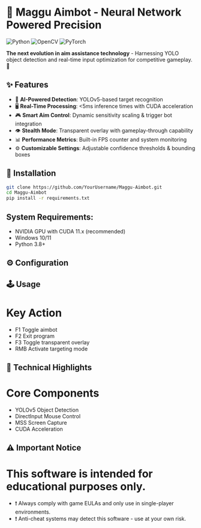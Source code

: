 # 🔫 Maggu Aimbot - Neural Network Powered Precision

![Python](https://img.shields.io/badge/Python-3.8%2B-blue)
![OpenCV](https://img.shields.io/badge/OpenCV-4.5%2B-orange)
![PyTorch](https://img.shields.io/badge/PyTorch-1.10%2B-red)

**The next evolution in aim assistance technology** - Harnessing YOLO object detection and real-time input optimization for competitive gameplay. 🎯


## ✨ Features
- 🧠 **AI-Powered Detection**: YOLOv5-based target recognition
- 🖥️ **Real-Time Processing**: <5ms inference times with CUDA acceleration
- 🎮 **Smart Aim Control**: Dynamic sensitivity scaling & trigger bot integration
- 👁️ **Stealth Mode**: Transparent overlay with gameplay-through capability
- 📊 **Performance Metrics**: Built-in FPS counter and system monitoring
- ⚙️ **Customizable Settings**: Adjustable confidence thresholds & bounding boxes

## 🚀 Installation
```bash
git clone https://github.com/YourUsername/Maggu-Aimbot.git
cd Maggu-Aimbot
pip install -r requirements.txt
```

## System Requirements:
- NVIDIA GPU with CUDA 11.x (recommended)
- Windows 10/11
- Python 3.8+

## ⚙️ Configuration

## 🕹️ Usage
# Key	Action
- F1	Toggle aimbot
- F2	Exit program
- F3	Toggle transparent overlay
- RMB	Activate targeting mode

## 🧠 Technical Highlights
# Core Components
- YOLOv5 Object Detection
- DirectInput Mouse Control
- MSS Screen Capture
- CUDA Acceleration

## ⚠️ Important Notice
# This software is intended for educational purposes only.
- ❗ Always comply with game EULAs and only use in single-player environments.
- ❗ Anti-cheat systems may detect this software - use at your own risk.